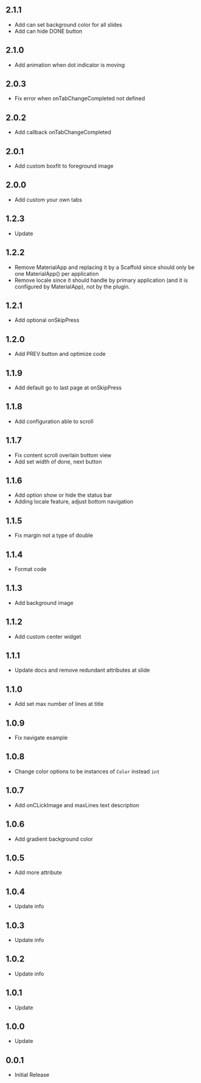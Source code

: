 ## 2.1.1

* Add can set background color for all slides
* Add can hide DONE button

## 2.1.0

* Add animation when dot indicator is moving

## 2.0.3

* Fix error when onTabChangeCompleted not defined

## 2.0.2

* Add callback onTabChangeCompleted

## 2.0.1

* Add custom boxfit to foreground image

## 2.0.0

* Add custom your own tabs

## 1.2.3

* Update

## 1.2.2

* Remove MaterialApp and replacing it by a Scaffold since should only be one MaterialApp() per application
* Remove locale since it should handle by primary application (and it is configured by MaterialApp), not by the plugin.

## 1.2.1

* Add optional onSkipPress

## 1.2.0

* Add PREV button and optimize code

## 1.1.9

* Add default go to last page at onSkipPress

## 1.1.8

* Add configuration able to scroll

## 1.1.7

* Fix content scroll overlain bottom view
* Add set width of done, next button

## 1.1.6

* Add option show or hide the status bar
* Adding locale feature, adjust bottom navigation

## 1.1.5

* Fix margin not a type of double

## 1.1.4

* Format code

## 1.1.3

* Add background image

## 1.1.2

* Add custom center widget

## 1.1.1

* Update docs and remove redundant attributes at slide

## 1.1.0

* Add set max number of lines at title

## 1.0.9

* Fix navigate example

## 1.0.8

* Change color options to be instances of `Color` instead `int`

## 1.0.7

* Add onCLickImage and maxLines text description

## 1.0.6

* Add gradient background color

## 1.0.5

* Add more attribute

## 1.0.4

* Update info

## 1.0.3

* Update info

## 1.0.2

* Update info

## 1.0.1

* Update

## 1.0.0

* Update

## 0.0.1

* Initial Release
